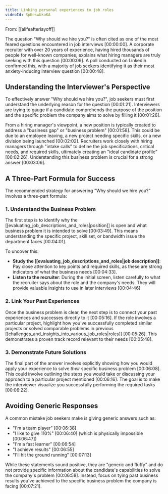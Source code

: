 ```yaml
---
title: Linking personal experiences to job roles
videoId: SpKeswbkaKA
---
```


From: [[alifeafterlayoff]] <br/> 

The question "Why should we hire you?" is often cited as one of the most feared questions encountered in job interviews <a class="yt-timestamp" data-t="00:00:00">[00:00:00]</a>. A corporate recruiter with over 20 years of experience, having hired thousands of people for well-known companies, explains what hiring managers are truly seeking with this question <a class="yt-timestamp" data-t="00:00:09">[00:00:09]</a>. A poll conducted on LinkedIn confirmed this, with a majority of job seekers identifying it as their most anxiety-inducing interview question <a class="yt-timestamp" data-t="00:00:48">[00:00:48]</a>.

## Understanding the Interviewer's Perspective

To effectively answer "Why should we hire you?", job seekers must first understand the underlying reason for the question <a class="yt-timestamp" data-t="00:01:21">[00:01:21]</a>. Interviewers are trying to gauge if a candidate comprehends the purpose of the position and the specific problem the company aims to solve by filling it <a class="yt-timestamp" data-t="00:01:26">[00:01:26]</a>.

From a hiring manager's viewpoint, a new position is typically created to address a "business gap" or "business problem" <a class="yt-timestamp" data-t="00:01:58">[00:01:58]</a>. This could be due to an employee leaving, a new project needing specific skills, or a new division being launched <a class="yt-timestamp" data-t="00:02:02">[00:02:02]</a>. Recruiters work closely with hiring managers through "intake calls" to define the job specifications, critical needs, and required skills, ultimately creating an "ideal candidate profile" <a class="yt-timestamp" data-t="00:02:26">[00:02:26]</a>. Understanding this business problem is crucial for a strong answer <a class="yt-timestamp" data-t="00:03:06">[00:03:06]</a>.

## A Three-Part Formula for Success

The recommended strategy for answering "Why should we hire you?" involves a three-part formula:

### 1. Understand the Business Problem
The first step is to identify why the [[evaluating_job_descriptions_and_roles|position]] is open and what business problem it is intended to solve <a class="yt-timestamp" data-t="00:03:49">[00:03:49]</a>. This means understanding the specific project, skill set, or bandwidth issue the department faces <a class="yt-timestamp" data-t="00:04:01">[00:04:01]</a>.

To uncover this:
*   **Study the [[evaluating_job_descriptions_and_roles|job description]]**: Pay close attention to key points and required skills, as these are strong indicators of what the business needs <a class="yt-timestamp" data-t="00:04:33">[00:04:33]</a>.
*   **Listen to the recruiter**: During the initial screen, listen carefully to what the recruiter says about the role and the company's needs. They will provide valuable insights to use in later interviews <a class="yt-timestamp" data-t="00:04:46">[00:04:46]</a>.

### 2. Link Your Past Experiences
Once the business problem is clear, the next step is to connect your past experiences and successes directly to it <a class="yt-timestamp" data-t="00:05:16">[00:05:16]</a>. If the role involves a particular project, highlight how you've successfully completed similar projects or solved comparable problems in previous [[challenges_and_insights_into_various_job_roles|roles]] <a class="yt-timestamp" data-t="00:05:26">[00:05:26]</a>. This demonstrates a proven track record relevant to their needs <a class="yt-timestamp" data-t="00:05:48">[00:05:48]</a>.

### 3. Demonstrate Future Solutions
The final part of the answer involves explicitly showing how you would apply your experience to solve *their* specific business problem <a class="yt-timestamp" data-t="00:06:08">[00:06:08]</a>. This could involve outlining the steps you would take or discussing your approach to a particular project mentioned <a class="yt-timestamp" data-t="00:06:16">[00:06:16]</a>. The goal is to make the interviewer visualize you successfully performing the required tasks <a class="yt-timestamp" data-t="00:06:22">[00:06:22]</a>.

## Avoiding Generic Responses

A common mistake job seekers make is giving generic answers such as:
*   "I'm a team player" <a class="yt-timestamp" data-t="00:06:38">[00:06:38]</a>
*   "I like to give 110%" <a class="yt-timestamp" data-t="00:06:40">[00:06:40]</a> (which is physically impossible <a class="yt-timestamp" data-t="00:06:47">[00:06:47]</a>)
*   "I'm a fast learner" <a class="yt-timestamp" data-t="00:06:54">[00:06:54]</a>
*   "I achieve results" <a class="yt-timestamp" data-t="00:06:55">[00:06:55]</a>
*   "I'll hit the ground running" <a class="yt-timestamp" data-t="00:07:13">[00:07:13]</a>

While these statements sound positive, they are "generic and fluffy" and do not provide specific information about the candidate's capabilities to solve the company's problem <a class="yt-timestamp" data-t="00:06:58">[00:06:58]</a>. Instead, focus on tying past business results you've achieved to the specific business problem the company is facing <a class="yt-timestamp" data-t="00:07:21">[00:07:21]</a>.